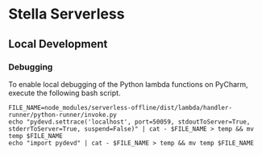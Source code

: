 # Stella Serverless

## Local Development

### Debugging
To enable local debugging of the Python lambda functions on PyCharm, execute the following bash script.

```shell
FILE_NAME=node_modules/serverless-offline/dist/lambda/handler-runner/python-runner/invoke.py
echo "pydevd.settrace('localhost', port=50059, stdoutToServer=True, stderrToServer=True, suspend=False)" | cat - $FILE_NAME > temp && mv temp $FILE_NAME
echo "import pydevd" | cat - $FILE_NAME > temp && mv temp $FILE_NAME
```